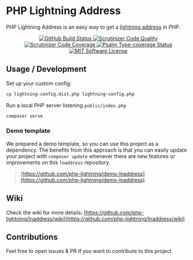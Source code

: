 # PHP Lightning Address

PHP Lightning Address is an easy way to get a [lightning address](https://lightningaddress.com/) in PHP.

<p align="center">
  <a href="https://github.com/php-lightning/lnaddress/actions">
    <img src="https://github.com/php-lightning/lnaddress/workflows/CI/badge.svg" alt="GitHub Build Status">
  </a>
  <a href="https://scrutinizer-ci.com/g/php-lightning/lnaddress/?branch=main">
    <img src="https://scrutinizer-ci.com/g/php-lightning/lnaddress/badges/quality-score.png?b=main" alt="Scrutinizer Code Quality">
  </a>
  <a href="https://scrutinizer-ci.com/g/php-lightning/lnaddress/?branch=main">
    <img src="https://scrutinizer-ci.com/g/php-lightning/lnaddress/badges/coverage.png?b=main" alt="Scrutinizer Code Coverage">
  </a>
  <a href="https://shepherd.dev/github/php-lightning/lnaddress">
    <img src="https://shepherd.dev/github/php-lightning/lnaddress/coverage.svg" alt="Psalm Type-coverage Status">
  </a>
  <a href="https://github.com/php-lightning/lnaddress/blob/master/LICENSE">
    <img src="https://img.shields.io/badge/License-MIT-green.svg" alt="MIT Software License">
  </a>
</p>

## Usage / Development

Set up your custom config:

```bash
cp lightning-config.dist.php lightning-config.php
```

Run a local PHP server listening `public/index.php`

```bash
composer serve
```

### Demo template

We prepared a demo template, so you can use this project as a dependency. The benefits from this approach is that you can easily update your project with `composer update` whenever there are new features or improvements on this `lnaddress` repository.

> [https://github.com/php-lightning/demo-lnaddress](https://github.com/php-lightning/demo-lnaddress)

## Wiki

Check the wiki for more details: [https://github.com/php-lightning/lnaddress/wiki](https://github.com/php-lightning/lnaddress/wiki)

## Contributions

Feel free to open issues & PR if you want to contribute to this project.
